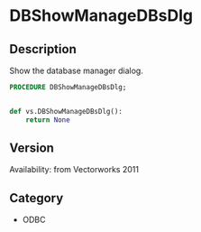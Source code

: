 # DBShowManageDBsDlg

## Description
Show the database manager dialog.

```pascal
PROCEDURE DBShowManageDBsDlg;
```

```python

def vs.DBShowManageDBsDlg():
    return None
```

## Version
Availability: from Vectorworks 2011
## Category
* ODBC

